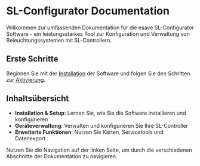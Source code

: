 # SL-Configurator Documentation

Willkommen zur umfassenden Dokumentation für die esave SL-Configurator Software - ein leistungsstarkes Tool zur Konfiguration und Verwaltung von Beleuchtungssystemen mit SL-Controllern.

## Erste Schritte

Beginnen Sie mit der [Installation](./2-installation/) der Software und folgen Sie den Schritten zur [Aktivierung](./3-aktivierung/).

## Inhaltsübersicht

- **Installation & Setup**: Lernen Sie, wie Sie die Software installieren und konfigurieren
- **Geräteverwaltung**: Verwalten und konfigurieren Sie Ihre SL-Controller
- **Erweiterte Funktionen**: Nutzen Sie Karten, Servicetools und Datenexport

Nutzen Sie die Navigation auf der linken Seite, um durch die verschiedenen Abschnitte der Dokumentation zu navigieren.